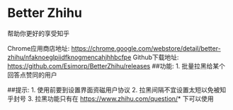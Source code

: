 # Better Zhihu

帮助你更好的享受知乎

Chrome应用商店地址: https://chrome.google.com/webstore/detail/better-zhihu/nfaknoeglpiidfknogmencahjhhbcfpe
Github下载地址: https://github.com/Esimorp/BetterZhihu/releases
##功能:
    1. 批量拉黑给某个回答点赞同的用户

##提示:
    1. 使用前要到设置界面资磁用户协议
    2. 拉黑间隔不宜设置太短以免被知乎封号
    3. 拉黑功能只有在 https://www.zhihu.com/question/* 下可以使用
